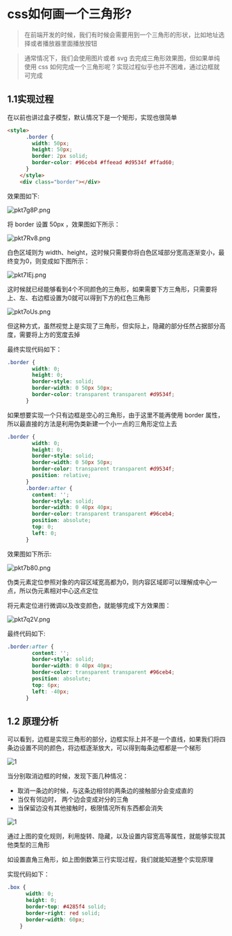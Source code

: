# css如何画一个三角形?

> 在前端开发的时候，我们有时候会需要⽤到⼀个三⻆形的形状，⽐如地址选择或者播放器⾥⾯播放按钮

> 通常情况下，我们会使⽤图⽚或者 svg 去完成三⻆形效果图，但如果单纯使⽤ css 如何完成⼀个三⻆形呢？实现过程似乎也并不困难，通过边框就可完成

## 1.1实现过程

在以前也讲过盒⼦模型，默认情况下是⼀个矩形，实现也很简单

```html
<style>
      .border {
        width: 50px;
        height: 50px;
        border: 2px solid;
        border-color: #96ceb4 #ffeead #d9534f #ffad60;
      }
    </style>
    <div class="border"></div>
```

效果图如下:

![pkt7g8P.png](https://s21.ax1x.com/2024/06/08/pkt7g8P.png)

将 border 设置 50px ，效果图如下所⽰：

![pkt7Rv8.png](https://s21.ax1x.com/2024/06/08/pkt7Rv8.png)

⽩⾊区域则为 width、height，这时候只需要你将⽩⾊区域部分宽⾼逐渐变⼩，最终变为0，则变成如下图所⽰：

![pkt7IEj.png](https://s21.ax1x.com/2024/06/08/pkt7IEj.png)

这时候就已经能够看到4个不同颜⾊的三⻆形，如果需要下⽅三⻆形，只需要将上、左、右边框设置为0就可以得到下⽅的红⾊三⻆形

![pkt7oUs.png](https://s21.ax1x.com/2024/06/08/pkt7oUs.png)

但这种⽅式，虽然视觉上是实现了三⻆形，但实际上，隐藏的部分任然占据部分⾼度，需要将上⽅的宽度去掉

最终实现代码如下：

```css
.border {
        width: 0;
        height: 0;
        border-style: solid;
        border-width: 0 50px 50px;
        border-color: transparent transparent #d9534f;
      }
```

如果想要实现⼀个只有边框是空⼼的三⻆形，由于这⾥不能再使⽤ border 属性，所以最直接的⽅法是利⽤伪类新建⼀个⼩⼀点的三⻆形定位上去

```css
.border {
        width: 0;
        height: 0;
        border-style: solid;
        border-width: 0 50px 50px;
        border-color: transparent transparent #d9534f;
        position: relative;
      }
      .border:after {
        content: '';
        border-style: solid;
        border-width: 0 40px 40px;
        border-color: transparent transparent #96ceb4;
        position: absolute;
        top: 0;
        left: 0;
      }
```

效果图如下所示:

![pkt7b80.png](https://s21.ax1x.com/2024/06/08/pkt7b80.png)

伪类元素定位参照对象的内容区域宽⾼都为0，则内容区域即可以理解成中⼼⼀点，所以伪元素相对中⼼这点定位

将元素定位进⾏微调以及改变颜⾊，就能够完成下⽅效果图：

![pkt7q2V.png](https://s21.ax1x.com/2024/06/08/pkt7q2V.png)

最终代码如下:

```css
.border:after {
        content: '';
        border-style: solid;
        border-width: 0 40px 40px;
        border-color: transparent transparent #96ceb4;
        position: absolute;
        top: 6px;
        left: -40px;
      }
```

## 1.2 原理分析

可以看到，边框是实现三⻆形的部分，边框实际上并不是⼀个直线，如果我们将四条边设置不同的颜⾊，将边框逐渐放⼤，可以得到每条边框都是⼀个梯形

![1](https://f.pz.al/pzal/2024/06/08/917d7def4b4e6.png)

当分别取消边框的时候，发现下⾯⼏种情况：
- 取消⼀条边的时候，与这条边相邻的两条边的接触部分会变成直的
- 当仅有邻边时， 两个边会变成对分的三⻆
- 当保留边没有其他接触时，极限情况所有东西都会消失

![1](https://f.pz.al/pzal/2024/06/08/1a57f45a98d0d.png)

通过上图的变化规则，利⽤旋转、隐藏，以及设置内容宽⾼等属性，就能够实现其他类型的三⻆形

如设置直⻆三⻆形，如上图倒数第三⾏实现过程，我们就能知道整个实现原理

实现代码如下：

```css
.box {
      width: 0;
      height: 0;
      border-top: #4285f4 solid;
      border-right: red solid;
      border-width: 60px;
    }
```

